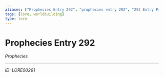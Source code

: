 ```yaml
---
aliases: ["Prophecies Entry 292", "prophecies entry 292", "292 Entry Prophecies"]
tags: [lore, worldbuilding]
type: lore
---
```


# Prophecies Entry 292

*Prophecies*

---
*ID: LORE00291*